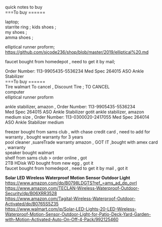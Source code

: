 

quick notes to buy    
===To buy ======

laptop;  
starrite ring ; 
kids shoes ;   
my shoes ;  
amma shoes ;  


elliptical runner proform;   
https://github.com/sjcode236/shop/blob/master/2019/elliptical%20.md    

faucet     bought from homedepot , need to get it by mail;     


Order Number: 113-9905435-5536234
Med Spec 264015 ASO Ankle Stabilizer    
===To buy ======     
Tire    walmart To cancel , Discount Tire  ; TO CANCEL        
computer             
elliptical runner proform    
                           
ankle stabilizer, amazon  , Order Number: 113-9905435-5536234      
Med Spec 264015 ASO Ankle Stabilizer      gotit 
ankle stabilizer, amazon    medium size  , Order Number: 113-0300020-2417055
Med Spec 264014 ASO Ankle Stabilizer  medium 
     
freezer   bought from sams club , with chase credit card , need to add for warranty , bought warranty for 3 years         
pool cleaner  ,suareTrade warranty  amazon  , GOT IT ,bought with amex card , warranty        
 speaker     bought walmart        
shelf from sams club  > order online   , got    
2TB HDisk   WD bought from new egg  , got it    
faucet     bought from homedepot , need to get it by mail , got it     
     
**Solar LED Wireless Waterproof Motion Sensor Outdoor Light**    
https://www.amazon.com/dp/B0798LDGTS?ref_=ams_ad_dp_ovrl   
https://www.amazon.com/TECLAN-Wireless-Waterproof-Outdoor-Security/dp/B06XRR3528    
https://www.amazon.com/Tagital-Wireless-Waterproof-Outdoor-Activated/dp/B0765S5Z35  
https://www.walmart.com/ip/Solar-LED-Lights-20-LED-Wireless-Waterproof-Motion-Sensor-Outdoor-Light-for-Patio-Deck-Yard-Garden-with-Motion-Activated-Auto-On-Off-4-Pack/992125460   





